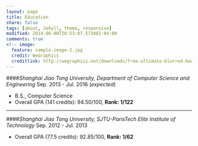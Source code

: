 ```yaml
---
layout: page
title: Education
share: false
tags: [about, Jekyll, theme, responsive]
modified: 2014-08-08T20:53:07.573882-04:00
comments: true
<!-- image:
  feature: sample-image-2.jpg
  credit: WeGraphics
  creditlink: http://wegraphics.net/downloads/free-ultimate-blurred-background-pack/ -->
---
```


####_Shanghai Jiao Tong University﻿﻿, Department of Computer Science and Engineering_
Sep. 2013 - Jul. 2016 (_expected_)  

* B.S., Computer Science
* Overall GPA (141 credits): 94.50/100, **Rank: 1/122**

***

####_Shanghai Jiao Tong University﻿﻿, SJTU-ParisTech Elite Institute of Technology_
Sep. 2012 - Jul. 2013

* Overall GPA (77.5 credits): 92.85/100, **Rank: 1/62**

                                                                                                                                                                 